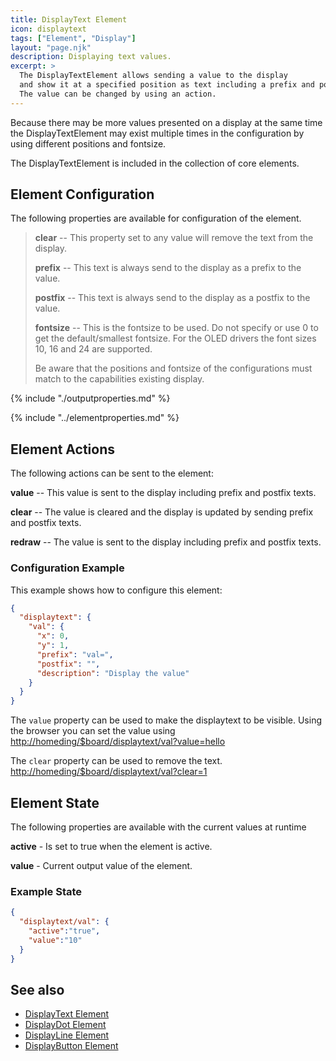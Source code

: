 ```yaml
---
title: DisplayText Element
icon: displaytext
tags: ["Element", "Display"]
layout: "page.njk"
description: Displaying text values.
excerpt: >
  The DisplayTextElement allows sending a value to the display
  and show it at a specified position as text including a prefix and postfix.
  The value can be changed by using an action.
---
```


Because there may be more values presented on a display at the same time the
DisplayTextElement may exist multiple times in the configuration by using different positions and fontsize.

The DisplayTextElement is included in the collection of core elements.


## Element Configuration

The following properties are available for configuration of the element.

> <object data="/element.svg?displaytext" type="image/svg+xml"></object>
>
> **clear** -- This property set to any value will remove the text from the display.
>
> **prefix** -- This text is always send to the display as a prefix to the value.
>
> **postfix** -- This text is always send to the display as a postfix to the value.
>
> **fontsize** -- This is the fontsize to be used. Do not specify or use 0 to get the
> default/smallest fontsize. For the OLED drivers the font sizes 10, 16 and 24 are supported.
>
> Be aware that the positions and fontsize of the configurations must match to the capabilities existing display.

{% include "./outputproperties.md" %}

{% include "../elementproperties.md" %}

## Element Actions


The following actions can be sent to the element:

**value** -- This value is sent to the display including prefix and postfix texts.

**clear** -- The value is cleared and the display is updated by sending prefix and postfix texts.

**redraw** -- The value is sent to the display including prefix and postfix texts.


### Configuration Example

This example shows how to configure this element:

``` json
{
  "displaytext": {
    "val": {
      "x": 0,
      "y": 1,
      "prefix": "val=",
      "postfix": "",
      "description": "Display the value"
    }
  }
}
```

The `value` property can be used to make the displaytext to be visible. Using the browser you can set the value using <http://homeding/$board/displaytext/val?value=hello>

The `clear` property can be used to remove the text. <http://homeding/$board/displaytext/val?clear=1>


## Element State

The following properties are available with the current values at runtime

**active** - Is set to true when the element is active.

**value** - Current output value of the element.


### Example State

``` json
{
  "displaytext/val": {
    "active":"true",
    "value":"10"
  }
}
```

## See also

* [DisplayText Element](/elements/display/text.md)
* [DisplayDot Element](/elements/display/dot.md)
* [DisplayLine Element](/elements/display/line.md)
* [DisplayButton Element](/elements/display/button.md)